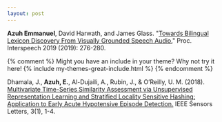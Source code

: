 ```yaml
---
layout: post
---
```

<strong>Azuh Emmanuel</strong>, David Harwath, and James Glass. "<a href="https://www.isca-speech.org/archive/Interspeech_2019/pdfs/1718.pdf">Towards Bilingual Lexicon Discovery From Visually Grounded Speech Audio.</a>" Proc. Interspeech 2019 (2019): 276-280.


{% comment %}
Might you have an include in your theme? Why not try it here!
{% include my-themes-great-include.html %}
{% endcomment %}

Dhamala, J., <strong>Azuh, E.</strong>, Al-Dujaili, A., Rubin, J., & O’Reilly, U. M. (2018). <a href="https://arxiv.org/pdf/1811.06106.pdf">Multivariate Time-Series Similarity Assessment via Unsupervised Representation Learning and Stratified Locality Sensitive Hashing: Application to Early Acute Hypotensive Episode Detection.</a> IEEE Sensors Letters, 3(1), 1-4.
